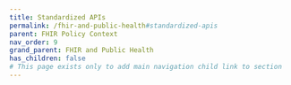 ```yaml
---
title: Standardized APIs
permalink: /fhir-and-public-health#standardized-apis
parent: FHIR Policy Context
nav_order: 9
grand_parent: FHIR and Public Health
has_children: false
# This page exists only to add main navigation child link to section
---
```

